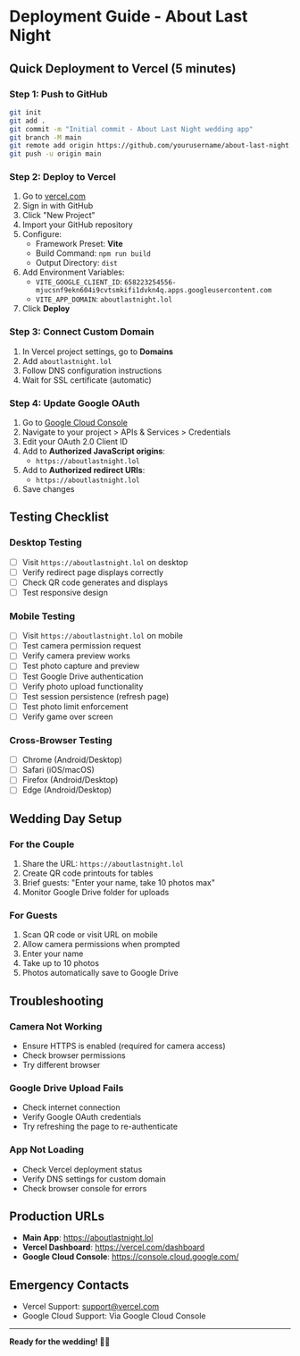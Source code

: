 # Deployment Guide - About Last Night

## Quick Deployment to Vercel (5 minutes)

### Step 1: Push to GitHub
```bash
git init
git add .
git commit -m "Initial commit - About Last Night wedding app"
git branch -M main
git remote add origin https://github.com/yourusername/about-last-night.git
git push -u origin main
```

### Step 2: Deploy to Vercel
1. Go to [vercel.com](https://vercel.com)
2. Sign in with GitHub
3. Click "New Project"
4. Import your GitHub repository
5. Configure:
   - Framework Preset: **Vite**
   - Build Command: `npm run build`
   - Output Directory: `dist`
6. Add Environment Variables:
   - `VITE_GOOGLE_CLIENT_ID`: `658223254556-mjucsnf9ekn604i9cvtsmkifi1dvkn4q.apps.googleusercontent.com`
   - `VITE_APP_DOMAIN`: `aboutlastnight.lol`
7. Click **Deploy**

### Step 3: Connect Custom Domain
1. In Vercel project settings, go to **Domains**
2. Add `aboutlastnight.lol`
3. Follow DNS configuration instructions
4. Wait for SSL certificate (automatic)

### Step 4: Update Google OAuth
1. Go to [Google Cloud Console](https://console.cloud.google.com/)
2. Navigate to your project > APIs & Services > Credentials
3. Edit your OAuth 2.0 Client ID
4. Add to **Authorized JavaScript origins**:
   - `https://aboutlastnight.lol`
5. Add to **Authorized redirect URIs**:
   - `https://aboutlastnight.lol`
6. Save changes

## Testing Checklist

### Desktop Testing
- [ ] Visit `https://aboutlastnight.lol` on desktop
- [ ] Verify redirect page displays correctly
- [ ] Check QR code generates and displays
- [ ] Test responsive design

### Mobile Testing
- [ ] Visit `https://aboutlastnight.lol` on mobile
- [ ] Test camera permission request
- [ ] Verify camera preview works
- [ ] Test photo capture and preview
- [ ] Test Google Drive authentication
- [ ] Verify photo upload functionality
- [ ] Test session persistence (refresh page)
- [ ] Test photo limit enforcement
- [ ] Verify game over screen

### Cross-Browser Testing
- [ ] Chrome (Android/Desktop)
- [ ] Safari (iOS/macOS)
- [ ] Firefox (Android/Desktop)
- [ ] Edge (Android/Desktop)

## Wedding Day Setup

### For the Couple
1. Share the URL: `https://aboutlastnight.lol`
2. Create QR code printouts for tables
3. Brief guests: "Enter your name, take 10 photos max"
4. Monitor Google Drive folder for uploads

### For Guests
1. Scan QR code or visit URL on mobile
2. Allow camera permissions when prompted
3. Enter your name
4. Take up to 10 photos
5. Photos automatically save to Google Drive

## Troubleshooting

### Camera Not Working
- Ensure HTTPS is enabled (required for camera access)
- Check browser permissions
- Try different browser

### Google Drive Upload Fails
- Check internet connection
- Verify Google OAuth credentials
- Try refreshing the page to re-authenticate

### App Not Loading
- Check Vercel deployment status
- Verify DNS settings for custom domain
- Check browser console for errors

## Production URLs
- **Main App**: https://aboutlastnight.lol
- **Vercel Dashboard**: https://vercel.com/dashboard
- **Google Cloud Console**: https://console.cloud.google.com/

## Emergency Contacts
- Vercel Support: support@vercel.com
- Google Cloud Support: Via Google Cloud Console

---

**Ready for the wedding! 🎉📸**
